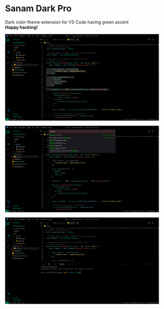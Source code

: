 # Sanam Dark Pro

Dark color theme extension for VS Code having green ascent \
**Happy hacking!**

![example1](./images/ex/ex1.jpeg)

![example2](./images/ex/ex2.jpeg)

![example3](./images/ex/ex3.jpeg)

